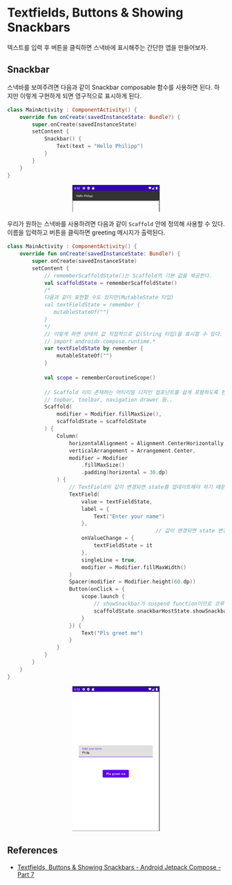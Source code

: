 # Textfields, Buttons & Showing Snackbars

텍스트를 입력 후 버튼을 클릭하면 스낵바에 표시해주는 간단한 앱을 만들어보자.

## Snackbar

스낵바를 보여주려면 다음과 같이 Snackbar composable 함수를 사용하면 된다. 하지만 이렇게 구현하게 되면 영구적으로 표시하게 된다.

```kotlin
class MainActivity : ComponentActivity() {
    override fun onCreate(savedInstanceState: Bundle?) {
        super.onCreate(savedInstanceState)
        setContent {
            Snackbar() {
                Text(text = "Hello Philipp")
            }
        }
    }
}
```

<div align="center">
<img src="img/part-7/snackbar.png" width="40%">
</div>

우리가 원하는 스낵바를 사용하려면 다음과 같이 `Scaffold` 안에 정의해 사용할 수 있다. 이름을 입력하고 버튼을 클릭하면 greeting 메시지가 출력된다.

```kotlin
class MainActivity : ComponentActivity() {
    override fun onCreate(savedInstanceState: Bundle?) {
        super.onCreate(savedInstanceState)
        setContent {
            // rememberScaffoldState()는 Scaffold의 기본 값을 제공한다.
            val scaffoldState = rememberScaffoldState()
            /*
            다음과 같이 표현할 수도 있지만(MutableState 타입)
            val textFieldState = remember {
               mutableStateOf("")
            }
            */
            // 이렇게 하면 상태의 값 직접적으로 값(String 타입)을 표시할 수 있다. 그러므로 textFieldState.value 표현을 사용안하고 직접적으로 사용할 수 있다.
            // import androidx.compose.runtime.*
            var textFieldState by remember {
                mutableStateOf("")
            }

            val scope = rememberCoroutineScope()

            // Scaffold 이미 존재하는 머티리얼 디자인 컴포넌트를 쉽게 포함하도록 한다.
            // topbar, toolbar, navigation drawer 등..
            Scaffold(
                modifier = Modifier.fillMaxSize(),
                scaffoldState = scaffoldState
            ) {
                Column(
                    horizontalAlignment = Alignment.CenterHorizontally,
                    verticalArrangement = Arrangement.Center,
                    modifier = Modifier
                        .fillMaxSize()
                        .padding(horizontal = 30.dp)
                ) {
                    // TextField의 값이 변경되면 state를 업데이트해야 하기 때문에 이 TextField를 state와 링크해야 한다.
                    TextField(
                        value = textFieldState,
                        label = {
                            Text("Enter your name")
                        },
												// 값이 변경되면 state 변경
                        onValueChange = {
                            textFieldState = it
                        },
                        singleLine = true,
                        modifier = Modifier.fillMaxWidth()
                    )
                    Spacer(modifier = Modifier.height(60.dp))
                    Button(onClick = {
                        scope.launch {
                            // showSnackbar가 suspend function이므로 코루틴에서 실행해야 한다.
                            scaffoldState.snackbarHostState.showSnackbar("Hello ${textFieldState}", )
                        }
                    }) {
                        Text("Pls greet me")
                    }
                }
            }
        }
    }
}
```

<div align="center">
<img src="img/part-7/textfield.png" width="40%">
</div>

## References

* [Textfields, Buttons & Showing Snackbars - Android Jetpack Compose - Part 7](https://www.youtube.com/watch?v=_yON9d9if6g&list=PLQkwcJG4YTCSpJ2NLhDTHhi6XBNfk9WiC&index=7)